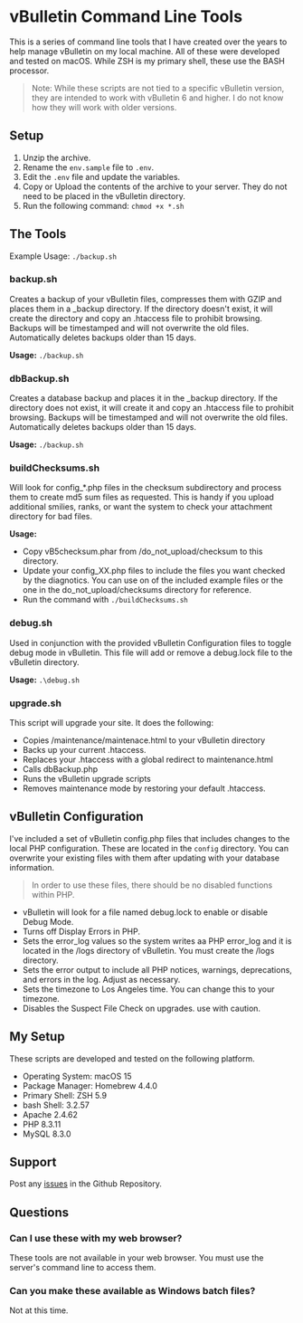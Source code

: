 # vBulletin Command Line Tools

This is a series of command line tools that I have created over the years to help manage vBulletin on my local machine. All of these were developed and tested on macOS. While ZSH is my primary shell, these use the BASH processor.

> Note: While these scripts are not tied to a specific vBulletin version, they are intended to work with vBulletin 6 and higher. I do not know how they will work with older versions.

## Setup

1. Unzip the archive.
2. Rename the `env.sample` file to `.env`.
3. Edit the `.env` file and update the variables.
4. Copy or Upload the contents of the archive to your server. They do not need to be placed in the vBulletin directory.
5. Run the following command: `chmod +x *.sh`

## The Tools

Example Usage: `./backup.sh`

### backup.sh

 Creates a backup of your vBulletin files, compresses them with GZIP and places them in a _backup directory. If the directory doesn't exist, it will create the directory and copy an .htaccess file to prohibit browsing. Backups will be timestamped and will not overwrite the old files. Automatically deletes backups older than 15 days.

**Usage:**  `./backup.sh`

### dbBackup.sh

Creates a database backup and places it in the _backup directory. If the directory does not exist, it will create it and copy an .htaccess file to prohibit browsing. Backups will be timestamped and will not overwrite the old files. Automatically deletes backups older than 15 days.

**Usage:** `./backup.sh`

### buildChecksums.sh

Will look for config_*.php files in the checksum subdirectory and process them to create md5 sum files as requested. This is handy if you upload additional smilies, ranks, or want the system to check your attachment directory for bad files.

**Usage:**

- Copy vB5checksum.phar from /do_not_upload/checksum to this directory.
- Update your config_XX.php files to include the files you want checked by the diagnotics. You can use on of the included example files or the one in the do_not_upload/checksums directory for reference.
- Run the command with `./buildChecksums.sh`

### debug.sh

Used in conjunction with the provided vBulletin Configuration files to toggle debug mode in vBulletin. This file will add or remove a debug.lock file to the vBulletin directory.

**Usage:** `.\debug.sh`

### upgrade.sh

This script will upgrade your site. It does the following:

- Copies /maintenance/maintenace.html to your vBulletin directory
- Backs up your current .htaccess.
- Replaces your .htaccess with a global redirect to maintenance.html
- Calls dbBackup.php
- Runs the vBulletin upgrade scripts
- Removes maintenance mode by restoring your default .htaccess.

## vBulletin Configuration

I've included a set of vBulletin config.php files that includes changes to the local PHP configuration. These are located in the `config` directory. You can overwrite your existing files with them after updating with your database information.

> In order to use these files, there should be no disabled functions within PHP.

- vBulletin will look for a file named debug.lock to enable or disable Debug Mode.
- Turns off Display Errors in PHP.
- Sets the error_log values so the system writes aa PHP error_log and it is located in the /logs directory of vBulletin. You must create the /logs directory.
- Sets the error output to include all PHP notices, warnings, deprecations, and errors in the log. Adjust as necessary.
- Sets the timezone to Los Angeles time. You can change this to your timezone.
- Disables the Suspect File Check on upgrades. use with caution.

## My Setup

These scripts are developed and tested on the following platform.

- Operating System: macOS 15
- Package Manager: Homebrew 4.4.0
- Primary Shell: ZSH 5.9
- bash Shell: 3.2.57
- Apache 2.4.62
- PHP 8.3.11
- MySQL 8.3.0

## Support

Post any [issues](https://github.com/wayneluke/vb_cl_tools/issues) in the Github Repository.

## Questions

### Can I use these with my web browser?

These tools are not available in your web browser. You must use the server's command line to access them.

### Can you make these available as Windows batch files?

Not at this time.
